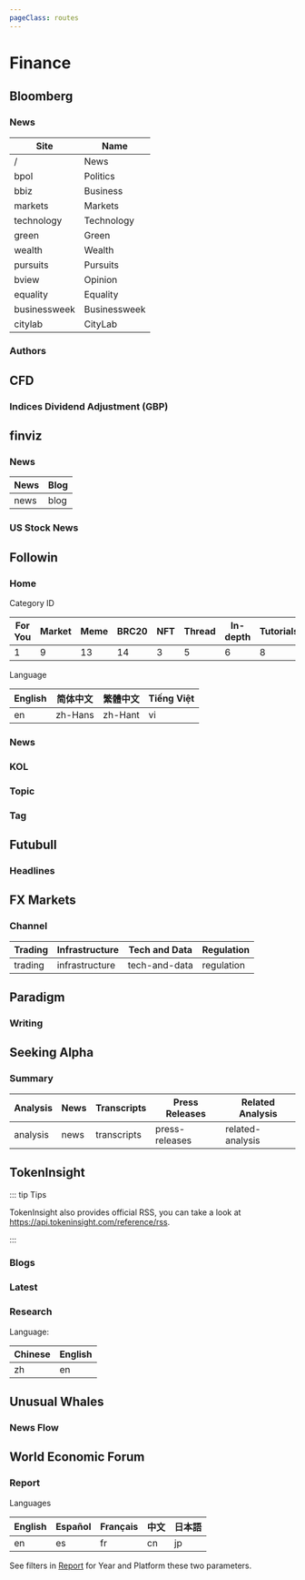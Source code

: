 ```yaml
---
pageClass: routes
---
```


# Finance

## Bloomberg

### News

<RouteEn author="bigfei" example="/bloomberg" path="/bloomberg/:site?" :paramsDesc="['Site, see below, News by default']" anticrawler="1">

| Site | Name |
| ---- | ---- |
| / | News |
| bpol | Politics |
| bbiz | Business |
| markets | Markets |
| technology | Technology |
| green | Green |
| wealth | Wealth |
| pursuits | Pursuits |
| bview | Opinion |
| equality | Equality |
| businessweek | Businessweek |
| citylab | CityLab |

</RouteEn>

### Authors

<RouteEn author="josh" example="/bloomberg/authors/ARbTQlRLRjE/matthew-s-levine" path="/bloomberg/authors/:id/:slug/:source?" :paramsDesc="['Author ID, can be found in URL', 'Author Slug, can be found in URL', 'Data source, either `api` or `rss`,`api` by default']" anticrawler="1" radar="1"/>

## CFD

### Indices Dividend Adjustment (GBP)

<RouteEn author="HenryQW" example="/cfd/div_gbp" path="/cfd/div_gbp" />

## finviz

### News

<RouteEn author="nczitzk" example="/finviz" path="/finviz/:category?" :paramsDesc="['Category, see below, News by default']">

| News | Blog |
| ---- | ---- |
| news | blog |

</RouteEn>

### US Stock News

<RouteEn author="HenryQW" example="/finviz/news/AAPL" path="/finviz/news/:ticker" :paramsDesc="['The stock ticker']"/>

## Followin

### Home

<RouteEn author="TonyRL" example="/followin" path="/followin/:categoryId?/:lang?" :paramsDesc="['Category ID, see table below, `1` by default', 'Language, see table below, `en` by default']" radar="1">

Category ID

| For You | Market | Meme | BRC20 | NFT | Thread | In-depth | Tutorials | Videos |
| ------- | ------ | ---- | ----- | --- | ------ | -------- | --------- | ------ |
| 1       | 9      | 13   | 14    | 3   | 5      | 6        | 8         | 11     |

Language

| English | 简体中文 | 繁體中文 | Tiếng Việt |
| ------- | ------- | -------- | ---------- |
| en      | zh-Hans | zh-Hant  | vi      |

</RouteEn>

### News

<RouteEn author="TonyRL" example="/followin/news" path="/news/:lang?" :paramsDesc="['Language, see table above, `en` by default']" radar="1" />

### KOL

<RouteEn author="TonyRL" example="/followin/kol/4075592991" path="/followin/:kolId/:lang?" :paramsDesc="['KOL ID, can be found in URL', 'Language, see table above, `en` by default']" radar="1" />

### Topic

<RouteEn author="TonyRL" example="/followin/topic/40" path="/followin/topic/:topicId/:lang?" :paramsDesc="['Topic ID, can be found in URL', 'Language, see table above, `en` by default']" radar="1" />

### Tag

<RouteEn author="TonyRL" example="/followin/tag/177008" path="/followin/tag/:tagId/:lang?" :paramsDesc="['Tag ID, can be found in URL', 'Language, see table above, `en` by default']" radar="1" />

## Futubull

### Headlines

<RouteEn author="Wsine nczitzk" example="/futunn/main" path="/futunn/main" />

## FX Markets

### Channel

<RouteEn author="mikkkee" example="/fx-markets/trading" path="/fx-markets/:channel" :paramsDesc="['channel, can be found in the navi bar links at the home page']">

| Trading | Infrastructure | Tech and Data | Regulation |
| ------- | -------------- | ------------- | ---------- |
| trading | infrastructure | tech-and-data | regulation |

</RouteEn>

## Paradigm

### Writing

<RouteEn author="Fatpandac" example="/paradigm/writing" path="/paradigm/writing" />

## Seeking Alpha

### Summary

<RouteEn author="TonyRL" example="/seekingalpha/TSM/transcripts" path="/seekingalpha/:symbol/:category?" :paramsDesc="['Stock symbol', 'Category, see below, `news` by default']" radar="1" rssbud="1">

| Analysis | News | Transcripts | Press Releases | Related Analysis |
| ------- | ------- | -------- | ---- | ------ |
| analysis | news | transcripts | press-releases | related-analysis |

</RouteEn>

## TokenInsight

::: tip Tips

TokenInsight also provides official RSS, you can take a look at <https://api.tokeninsight.com/reference/rss>.

:::

### Blogs

<RouteEn author="fuergaosi233" example="/tokeninsight/blog/en" path="/tokeninsight/blog/:lang?" :paramsDesc="['Language, see below, Chinese by default']" />

### Latest

<RouteEn author="fuergaosi233" example="/tokeninsight/bulletin/en" path="/tokeninsight/bulletin/:lang?" :paramsDesc="['Language, see below, Chinese by default']" />

### Research

<RouteEn author="fuergaosi233" example="/tokeninsight/report/en" path="/tokeninsight/report/:lang?" :paramsDesc="['Language, see below, Chinese by default']">

Language:

| Chinese | English |
| ------- | ------- |
| zh      | en      |

</RouteEn>

## Unusual Whales

### News Flow

<RouteEn author="TonyRL" example="/unusualwhales/news" path="/unusualwhales/news" radar="1" rssbud="1" />

## World Economic Forum

### Report

<RouteEn author="nczitzk" example="/weforum/report" path="/weforum/report/:lang?/:year?/:platform?" :paramsDesc="['Language, see below, `en` by default', 'Year, filter by year, all by default', 'Platform, filter by platform, all by default']">

Languages

| English | Español | Français | 中文 | 日本語 |
| ------- | ------- | -------- | ---- | ------ |
| en      | es      | fr       | cn   | jp     |

See filters in [Report](https://www.weforum.org/reports) for Year and Platform these two parameters.

</RouteEn>

